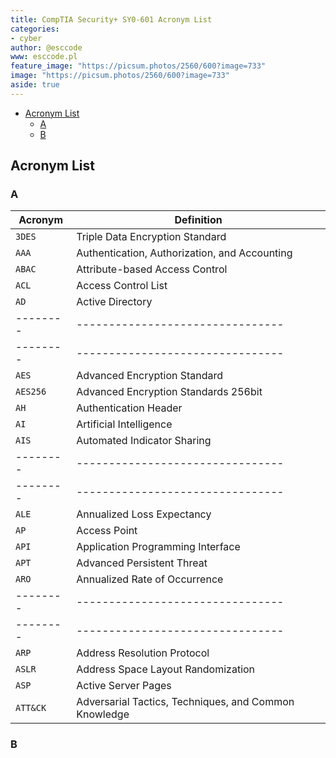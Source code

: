 ```yaml
---
title: CompTIA Security+ SY0-601 Acronym List
categories:
- cyber
author: @esccode
www: esccode.pl
feature_image: "https://picsum.photos/2560/600?image=733"
image: "https://picsum.photos/2560/600?image=733"
aside: true
---
```


- [Acronym List](#acronym-list)
  - [A](#a)
  - [B](#b)

## Acronym List

### A  

Acronym | Definition
--------|--------------------------------
`3DES`  | Triple Data Encryption Standard
`AAA`   | Authentication, Authorization, and Accounting
`ABAC`  |  Attribute-based Access Control
`ACL`   | Access Control List
`AD`    | Active Directory
--------|--------------------------------
--------|--------------------------------
`AES`   | Advanced Encryption Standard
`AES256`| Advanced Encryption Standards 256bit
`AH`    | Authentication Header
`AI`    | Artificial Intelligence
`AIS`   | Automated Indicator Sharing
--------|--------------------------------
--------|--------------------------------
`ALE`   | Annualized Loss Expectancy
`AP`    | Access Point
`API`   | Application Programming Interface
`APT`   | Advanced Persistent Threat
`ARO`   | Annualized Rate of Occurrence
--------|--------------------------------
--------|--------------------------------
`ARP`   | Address Resolution Protocol
`ASLR`  | Address Space Layout Randomization
`ASP`   |  Active Server Pages
`ATT&CK`| Adversarial Tactics, Techniques, and Common Knowledge











### B
